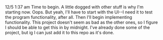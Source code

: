 12/5 1:37 am
Time to begin. A little dogged with other stuff is why I'm starting now. Oops. But yeah, I'll have to start with the UI--I need it to test the program functionality, after all. Then I'll begin implementing functionality. This project doesn't seem as bad as the other ones, so I figure I should be able to get this in by midnight. I've already done some of the project, but ig I can just add it to this repo as it's done.
